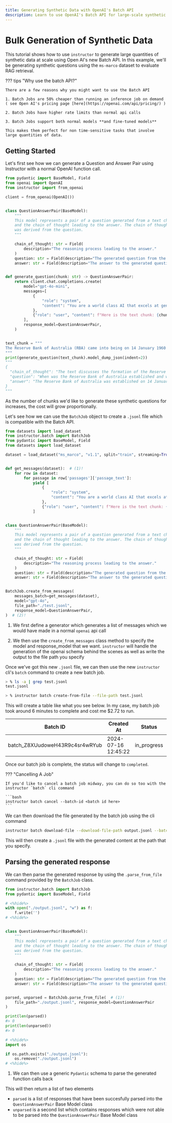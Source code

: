 ```yaml
---
title: Generating Synthetic Data with OpenAI's Batch API
description: Learn to use OpenAI's Batch API for large-scale synthetic data generation, focusing on question-answer pairs from the ms-marco dataset.
---
```


# Bulk Generation of Synthetic Data

This tutorial shows how to use `instructor` to generate large quantities of synthetic data at scale using Open AI's new Batch API. In this example, we'll be generating synthetic questions using the `ms-marco` dataset to evaluate RAG retrieval.

??? tips "Why use the batch API?"

    There are a few reasons why you might want to use the Batch API

    1. Batch Jobs are 50% cheaper than running an inference job on demand ( see Open AI's pricing page [here](https://openai.com/api/pricing/) )

    2. Batch Jobs have higher rate limits than normal api calls

    3. Batch Jobs support both normal models **and fine-tuned models**

    This makes them perfect for non time-sensitive tasks that involve large quantities of data.

## Getting Started

Let's first see how we can generate a Question and Answer Pair using Instructor with a normal OpenAI function call.

```python
from pydantic import BaseModel, Field
from openai import OpenAI
from instructor import from_openai

client = from_openai(OpenAI())


class QuestionAnswerPair(BaseModel):
    """
    This model represents a pair of a question generated from a text chunk, its corresponding answer,
    and the chain of thought leading to the answer. The chain of thought provides insight into how the answer
    was derived from the question.
    """

    chain_of_thought: str = Field(
        description="The reasoning process leading to the answer."
    )
    question: str = Field(description="The generated question from the text chunk.")
    answer: str = Field(description="The answer to the generated question.")


def generate_question(chunk: str) -> QuestionAnswerPair:
    return client.chat.completions.create(
        model="gpt-4o-mini",
        messages=[
            {
                "role": "system",
                "content": "You are a world class AI that excels at generating hypothethical search queries. You're about to be given a text snippet and asked to generate a search query which is specific to the specific text chunk that you'll be given. Make sure to use information from the text chunk.",
            },
            {"role": "user", "content": f"Here is the text chunk: {chunk}"},
        ],
        response_model=QuestionAnswerPair,
    )


text_chunk = """
The Reserve Bank of Australia (RBA) came into being on 14 January 1960 as Australia 's central bank and banknote issuing authority, when the Reserve Bank Act 1959 removed the central banking functions from the Commonwealth Bank. The assets of the bank include the gold and foreign exchange reserves of Australia, which is estimated to have a net worth of A$101 billion. Nearly 94% of the RBA's employees work at its headquarters in Sydney, New South Wales and at the Business Resumption Site.
"""
print(generate_question(text_chunk).model_dump_json(indent=2))
"""
{
  "chain_of_thought": "The text discusses the formation of the Reserve Bank of Australia (RBA) and provides key details about its establishment date, the removal of central banking functions from the Commonwealth Bank, its asset worth, and its employee distribution. By focusing on these details, a search query can be framed around the establishment date and purpose of the RBA.",
  "question": "When was the Reserve Bank of Australia established and what are its main functions?",
  "answer": "The Reserve Bank of Australia was established on 14 January 1960 as Australia's central bank and banknote issuing authority."
}
"""
```

As the number of chunks we'd like to generate these synthetic questions for increases, the cost will grow proportionally.

Let's see how we can use the `BatchJob` object to create a `.jsonl` file which is compatible with the Batch API.

```python hl_lines="9-18 35-40"
from datasets import load_dataset
from instructor.batch import BatchJob
from pydantic import BaseModel, Field
from datasets import load_dataset

dataset = load_dataset("ms_marco", "v1.1", split="train", streaming=True).take(200)


def get_messages(dataset):  # (1)!
    for row in dataset:
        for passage in row['passages']['passage_text']:
            yield [
                {
                    "role": "system",
                    "content": "You are a world class AI that excels at generating hypothethical search queries. You're about to be given a text snippet and asked to generate a search query which is specific to the specific text chunk that you'll be given. Make sure to use information from the text chunk.",
                },
                {"role": "user", "content": f"Here is the text chunk: {passage}"},
            ]


class QuestionAnswerPair(BaseModel):
    """
    This model represents a pair of a question generated from a text chunk, its corresponding answer,
    and the chain of thought leading to the answer. The chain of thought provides insight into how the answer
    was derived from the question.
    """

    chain_of_thought: str = Field(
        description="The reasoning process leading to the answer."
    )
    question: str = Field(description="The generated question from the text chunk.")
    answer: str = Field(description="The answer to the generated question.")


BatchJob.create_from_messages(
    messages_batch=get_messages(dataset),
    model="gpt-4o",
    file_path="./test.jsonl",
    response_model=QuestionAnswerPair,
)  # (2)!
```

1.  We first define a generator which generates a list of messages which we would have made in a normal `openai` api call

2.  We then use the `create_from_messages` class method to specify the model and response_model that we want. `instructor` will handle the generation of the openai schema behind the scenes as well as write the output to the file path you specify

Once we've got this new `.jsonl` file, we can then use the new `instructor` cli's `batch` command to create a new batch job.

```bash
> % ls -a | grep test.jsonl
test.jsonl

> % instructor batch create-from-file --file-path test.jsonl
```

This will create a table like what you see below. In my case, my batch job took around 6 minutes to complete and cost me $2.72 to run.

| Batch ID                       | Created At          | Status      | Failed | Completed | Total |
| ------------------------------ | ------------------- | ----------- | ------ | --------- | ----- |
| batch_Z8XUudoweH43R9c4sr4wRYub | 2024-07-16 12:45:22 | in_progress | 0      | 483       | 1627  |

Once our batch job is complete, the status will change to `completed`.

??? "Cancelling A Job"

    If you'd like to cancel a batch job midway, you can do so too with the instructor `batch` cli command

    ```bash
    instructor batch cancel --batch-id <batch id here>
    ```

We can then download the file generated by the batch job using the cli command

```bash
instructor batch download-file --download-file-path output.jsonl --batch-id batch_Z8XUudoweH43R9c4sr4wRYub
```

This will then create a `.jsonl` file with the generated content at the path that you specify.

## Parsing the generated response

We can then parse the generated response by using the `.parse_from_file` command provided by the `BatchJob` class.

```python hl_lines="19-21"
from instructor.batch import BatchJob
from pydantic import BaseModel, Field

# <%hide%>
with open("./output.jsonl", "w") as f:
    f.write('')
# <%hide%>


class QuestionAnswerPair(BaseModel):
    """
    This model represents a pair of a question generated from a text chunk, its corresponding answer,
    and the chain of thought leading to the answer. The chain of thought provides insight into how the answer
    was derived from the question.
    """

    chain_of_thought: str = Field(
        description="The reasoning process leading to the answer."
    )
    question: str = Field(description="The generated question from the text chunk.")
    answer: str = Field(description="The answer to the generated question.")


parsed, unparsed = BatchJob.parse_from_file(  # (1)!
    file_path="./output.jsonl", response_model=QuestionAnswerPair
)

print(len(parsed))
#> 0
print(len(unparsed))
#> 0

# <%hide%>
import os

if os.path.exists("./output.jsonl"):
    os.remove("./output.jsonl")
# <%hide%>
```

1.  We can then use a generic `Pydantic` schema to parse the generated function calls back

This will then return a list of two elements

- `parsed` is a list of responses that have been succesfully parsed into the `QuestionAnswerPair` Base Model class
- `unparsed` is a second list which contains responses which were not able to be parsed into the `QuestionAnswerPair` Base Model class
